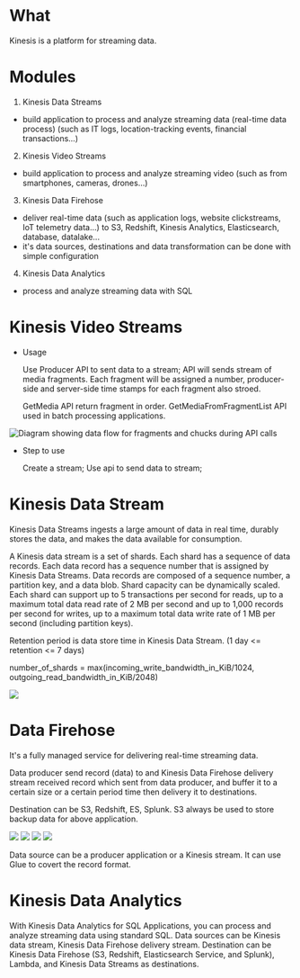 # What
Kinesis is a platform for streaming data.

# Modules
1. Kinesis Data Streams
  * build application to process and analyze streaming data (real-time data process) (such as IT logs, location-tracking events, financial transactions...)
2. Kinesis Video Streams
  * build application to process and analyze streaming video (such as from smartphones, cameras, drones...)
3. Kinesis Data Firehose
  * deliver real-time data (such as application logs, website clickstreams, IoT telemetry data...) to S3, Redshift, Kinesis Analytics, Elasticsearch, database, datalake...
  * it's data sources, destinations and data transformation can be done with simple configuration
4. Kinesis Data Analytics
  * process and analyze streaming data with SQL

# Kinesis Video Streams
* Usage

  Use Producer API to sent data to a stream; API will sends stream of media fragments. Each fragment will be assigned a number, producer-side and server-side time stamps for each fragment also stroed.

  GetMedia API return fragment in order.  GetMediaFromFragmentList API used in batch processing applications.

![Diagram showing data flow for fragments and chucks during API calls](https://docs.aws.amazon.com/kinesisvideostreams/latest/dg/images/arch-20.png)

* Step to use

  Create a stream; Use api to send data to stream; 

# Kinesis Data Stream
Kinesis Data Streams ingests a large amount of data in real time, durably stores the data, and makes the data available for consumption. 

A Kinesis data stream is a set of shards. Each shard has a sequence of data records. Each data record has a sequence number that is assigned by Kinesis Data Streams. Data records are composed of a sequence number, a partition key, and a data blob. Shard capacity can be dynamically scaled. Each shard can support up to 5 transactions per second for reads, up to a maximum total data read rate of 2 MB per second and up to 1,000 records per second for writes, up to a maximum total data write rate of 1 MB per second (including partition keys).

Retention period is data store time in Kinesis Data Stream. (1 day <= retention <= 7 days)

  number_of_shards = max(incoming_write_bandwidth_in_KiB/1024, outgoing_read_bandwidth_in_KiB/2048)

![](https://docs.aws.amazon.com/streams/latest/dev/images/architecture.png)




# Data Firehose
  It's a fully managed service for delivering real-time streaming data.

  Data producer send record (data) to  and 
  Kinesis Data Firehose delivery stream received record which sent from data producer, and buffer it to a certain size or a certain period time then delivery it to destinations.

  Destination can be S3, Redshift, ES, Splunk. S3 always be used to store backup data for above application.

  ![](https://docs.aws.amazon.com/firehose/latest/dev/images/fh-flow-s3.png)
  ![](https://docs.aws.amazon.com/firehose/latest/dev/images/fh-flow-rs.png)
  ![](https://docs.aws.amazon.com/firehose/latest/dev/images/fh-flow-es.png)
  ![](https://docs.aws.amazon.com/firehose/latest/dev/images/fh-flow-splunk.png)

  Data source can be a producer application or a Kinesis stream. It can use Glue to covert the record format.

# Kinesis Data Analytics
With Kinesis Data Analytics for SQL Applications, you can process and analyze streaming data using standard SQL. 
Data sources can be Kinesis data stream, Kinesis Data Firehose delivery stream. Destination can be Kinesis Data Firehose (S3, Redshift, Elasticsearch Service, and Splunk), Lambda, and Kinesis Data Streams as destinations. 

